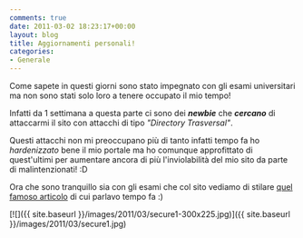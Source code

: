 ```yaml
---
comments: true
date: 2011-03-02 18:23:17+00:00
layout: blog
title: Aggiornamenti personali!
categories:
- Generale
---
```


Come sapete in questi giorni sono stato impegnato con gli esami universitari ma non sono stati solo loro a tenere occupato il mio tempo!

Infatti da 1 settimana a questa parte ci sono dei _**newbie**_ che _**cercano**_ di attaccarmi il sito con attacchi di tipo _"Directory Trasversal"_.

Questi attacchi non mi preoccupano più di tanto infatti tempo fa ho _hardenizzato_ bene il mio portale ma ho comunque approfittato di quest'ultimi per aumentare ancora di più l'inviolabilità del mio sito da parte di malintenzionati! :D

Ora che sono tranquillo sia con gli esami che col sito vediamo di stilare [quel famoso articolo](http://www.polslinux.it/generale/modalita-esame) di cui parlavo tempo fa :)

[![]({{ site.baseurl }}/images/2011/03/secure1-300x225.jpg)]({{ site.baseurl }}/images/2011/03/secure1.jpg)
